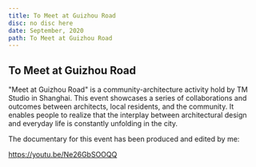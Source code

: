 ```yaml
---
title: To Meet at Guizhou Road
disc: no disc here
date: September, 2020
path: To Meet at Guizhou Road
---
```

<special>
</special>

## To Meet at Guizhou Road

"Meet at Guizhou Road" is a community-architecture activity hold by TM Studio in Shanghai. This event showcases a series of collaborations and outcomes between architects, local residents, and the community. It enables people to realize that the interplay between architectural design and everyday life is constantly unfolding in the city.

The documentary for this event has been produced and edited by me:

https://youtu.be/Ne26GbSOOQQ